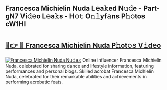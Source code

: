 ## Francesca Michielin Nuda L𝚎a𝚔ed N𝚞𝚍e - Part-gN7 Vi𝚍𝚎o L𝚎a𝚔s - H𝚘𝚝 O𝚗𝚕yf𝚊ns P𝚑𝚘tos cW1HI

# <h2><a href="http://kf1zems.oniu.top/?m=Francesca+Michielin+Nuda">🔗👉 🔴 Francesca Michielin Nuda P𝚑ot𝚘𝚜 V𝚒d𝚎o</a></h2>

[![Francesca Michielin Nuda Nu𝚍e𝚜](https://i.imgur.com/0qMVB7G.gif)](http://kf1zems.oniu.top/?m=Francesca+Michielin+Nuda)
Online influencer Francesca Michielin Nuda, celebrated for sharing dance and lifestyle information, featuring performances and personal blogs. Skilled acrobat Francesca Michielin Nuda, celebrated for their remarkable abilities and achievements in performing acrobatic feats.  
